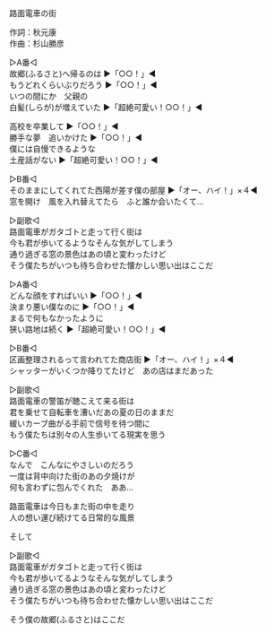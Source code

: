 路面電車の街   
   
作詞：秋元康   
作曲：杉山勝彦   
   
▷A番◁   
故郷(ふるさと)へ帰るのは ▶「○○！」◀   
もうどれくらいぶりだろう ▶「○○！」◀   
いつの間にか　父親の   
白髪(しらが)が増えていた ▶「超絶可愛い！○○！」◀   
   
高校を卒業して ▶「○○！」◀   
勝手な夢　追いかけた ▶「○○！」◀   
僕には自慢できるような   
土産話がない ▶「超絶可愛い！○○！」◀   
   
▷B番◁   
そのままにしてくれてた西陽が差す僕の部屋 ▶「オー、ハイ！」×４◀   
窓を開け　風を入れ替えてたら　ふと誰か会いたくて…   
   
▷副歌◁   
路面電車がガタゴトと走って行く街は   
今も君が歩いてるようなそんな気がしてしまう   
通り過ぎる窓の景色はあの頃と変わったけど   
そう僕たちがいつも待ち合わせた懐かしい思い出はここだ   
   
▷A番◁   
どんな顔をすればいい ▶「○○！」◀   
決まり悪い僕なのに ▶「○○！」◀   
まるで何もなかったように   
狭い路地は続く ▶「超絶可愛い！○○！」◀   
   
▷B番◁   
区画整理されるって言われてた商店街 ▶「オー、ハイ！」×４◀   
シャッターがいくつか降りてたけど　あの店はまだあった   
   
▷副歌◁   
路面電車の警笛が聴こえて来る街は   
君を乗せて自転車を漕いだあの夏の日のままだ   
緩いカーブ曲がる手前で信号を待つ間に   
もう僕たちは別々の人生歩いてる現実を思う   
   
▷C番◁   
なんで　こんなにやさしいのだろう   
一度は背中向けた街のあの夕焼けが   
何も言わずに包んでくれた　ああ…   
   
路面電車は今日もまた街の中を走り   
人の想い運び続けてる日常的な風景   
   
そして   
   
▷副歌◁   
路面電車がガタゴトと走って行く街は   
今も君が歩いてるようなそんな気がしてしまう   
通り過ぎる窓の景色はあの頃と変わったけど   
そう僕たちがいつも待ち合わせた懐かしい思い出はここだ   
   
そう僕の故郷(ふるさと)はここだ   
